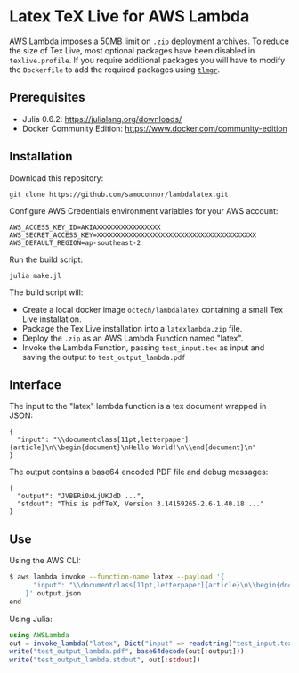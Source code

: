 # Latex TeX Live for AWS Lambda

AWS Lambda imposes a 50MB limit on `.zip` deployment archives.
To reduce the size of Tex Live, most optional packages have been disabled in
`texlive.profile`. If you require additional packages you will have to
modify the `Dockerfile` to add the required packages using
[`tlmgr`](https://www.tug.org/texlive/pkginstall.html).


## Prerequisites

 - Julia 0.6.2: https://julialang.org/downloads/
 - Docker Community Edition: https://www.docker.com/community-edition


## Installation

Download this repository:

    git clone https://github.com/samoconnor/lambdalatex.git


Configure AWS Credentials environment variables for your AWS account:

    AWS_ACCESS_KEY_ID=AKIAXXXXXXXXXXXXXXXX
    AWS_SECRET_ACCESS_KEY=XXXXXXXXXXXXXXXXXXXXXXXXXXXXXXXXXXXXXXXX
    AWS_DEFAULT_REGION=ap-southeast-2


Run the build script:

    julia make.jl

The build script will:
 - Create a local docker image `octech/lambdalatex` containing a small Tex Live
   installation.
 - Package the Tex Live installation into a `latexlambda.zip` file.
 - Deploy the `.zip` as an AWS Lambda Function named "latex".
 - Invoke the Lambda Function, passing `test_input.tex` as input and saving
   the output to `test_output_lambda.pdf`


## Interface

The input to the "latex" lambda function is a tex document wrapped in JSON:

    {
      "input": "\\documentclass[11pt,letterpaper]{article}\n\\begin{document}\nHello World!\n\\end{document}\n"
    }

The output contains a base64 encoded PDF file and debug messages:

    {
      "output": "JVBERi0xLjUKJdD ...",
      "stdout": "This is pdfTeX, Version 3.14159265-2.6-1.40.18 ..."
    }


## Use

Using the AWS CLI:

```bash
$ aws lambda invoke --function-name latex --payload '{
      "input": "\\documentclass[11pt,letterpaper]{article}\n\\begin{document}\nHello World!\n\\end{document}\n"
    }' output.json
end
```


Using Julia:

```julia
using AWSLambda
out = invoke_lambda("latex", Dict("input" => readstring("test_input.tex")))
write("test_output_lambda.pdf", base64decode(out[:output]))
write("test_output_lambda.stdout", out[:stdout])
```

    
